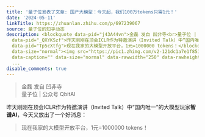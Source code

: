 ```yaml
---
title: '量子位发表了文章: 国产大模型：今天起，我们100万tokens只需1元！'
date: '2024-05-11'
linkTitle: https://zhuanlan.zhihu.com/p/697239067
source: 量子位的知乎动态
description: <blockquote data-pid="j43A44vn">金磊 发自 凹非寺<br>量子位 | 公众号 QbitAI</blockquote><p
  data-pid="_QXYKSzf">昨天刚刚在顶会ICLR作为特邀演讲（Invited Talk）中“国内唯一”的大模型玩家<b>智谱AI</b>，今天又放出了一个好消息：</p><blockquote
  data-pid="Tp5cXtfg">现在我家的大模型开放平台，1元=1000000 tokens！</blockquote><p class="ztext-empty-paragraph"><br></p><figure
  data-size="normal"><img src="https://pic1.zhimg.com/v2-121dc1a7e1f8517e768d21bff8962d4c_b.gif"
  data-caption="" data-size="normal" data-rawwidth="250" data-rawheight="250" data-thumbnail="https://pic1.zhimg.com/v2-121dc1a7
  ...
disable_comments: true
---
```

<blockquote data-pid="j43A44vn">金磊 发自 凹非寺<br>量子位 | 公众号 QbitAI</blockquote><p data-pid="_QXYKSzf">昨天刚刚在顶会ICLR作为特邀演讲（Invited Talk）中“国内唯一”的大模型玩家<b>智谱AI</b>，今天又放出了一个好消息：</p><blockquote data-pid="Tp5cXtfg">现在我家的大模型开放平台，1元=1000000 tokens！</blockquote><p class="ztext-empty-paragraph"><br></p><figure data-size="normal"><img src="https://pic1.zhimg.com/v2-121dc1a7e1f8517e768d21bff8962d4c_b.gif" data-caption="" data-size="normal" data-rawwidth="250" data-rawheight="250" data-thumbnail="https://pic1.zhimg.com/v2-121dc1a7 ...
